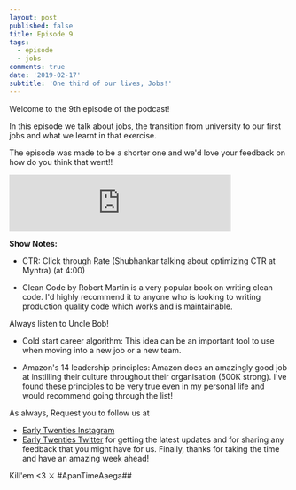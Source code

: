 ```yaml
---
layout: post
published: false
title: Episode 9
tags:
  - episode
  - jobs
comments: true
date: '2019-02-17'
subtitle: 'One third of our lives, Jobs!'
---
```

Welcome to the 9th episode of the podcast!

In this episode we talk about jobs, the transition from university to our first jobs and what we learnt in that exercise.

The episode was made to be a shorter one and we'd love your feedback on how do you think that went!!

<iframe src="https://anchor.fm/earlytwenties/embed/episodes/Ep-9-One-third-of-our-lives--Jobs-e37o0d" height="102px" width="400px" frameborder="0" scrolling="no"></iframe>

**Show Notes:**

* CTR: Click through Rate (Shubhankar talking about optimizing CTR at Myntra) (at 4:00)

* Clean Code by Robert Martin is a very popular book on writing clean code. I'd highly recommend it to anyone who is looking to writing production quality code which works and is maintainable.

Always listen to Uncle Bob!

* Cold start career algorithm: This idea can be an important tool to use when moving into a new job or a new team.

* Amazon's 14 leadership principles: Amazon does an amazingly good job at instilling their culture throughout their organisation (500K strong). I've found these principles to be very true even in my personal life and would recommend going through the list!

As always, Request you to follow us at
* [Early Twenties Instagram](https://www.instagram.com/earlytwentiespodcast/)
* [Early Twenties Twitter](https://twitter.com/early20spodcast) 
for getting the latest updates and for sharing any feedback that you might have for us.
Finally, thanks for taking the time and have an amazing week ahead!

Kill'em <3  ⚔
#ApanTimeAaega##
